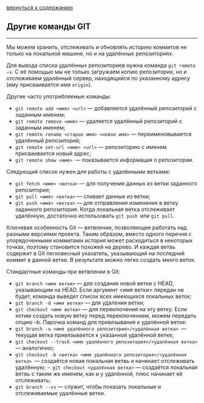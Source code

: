 [вернуться к содержанию](/readme.md)

## Другие команды GIT
---

Мы можем хранить, отслеживать и обновлять историю коммитов не только на локальной машине, но и на удалённых репозиториях.

Для вывода списка удалённых репозиториев нужна команда `git remote –v`. С её помощью мы не только загружаем копию репозитория, но и отслеживаем удалённый сервер, находящийся по указанному адресу (ему присваивается имя `origin`). 

Другие часто употребляемые команды: 
- `git remote add <имя> <url>` — добавляется удалённый репозиторий с заданным именем; 
- `git remote remove <имя>` — удаляется удалённый репозиторий с заданным именем; 
- `git remote rename <старое имя> <новое имя>` — переименовывается удалённый репозиторий; 
- `git remote set-url <имя> <url>` — репозиторию с именем присваивается новый адрес; 
- `git remote show <имя> `— показывается информация о репозитории.

Следующий список нужен для работы с удалёнными ветками: 

- `git fetch <имя> <ветка>` — для получения данных из ветки заданного репозитория; 
- `git pull <имя> <ветка>` — сливает данные из ветки; 
- `git push <имя> <ветка>` — для отправления изменения в ветку заданного репозитория. Когда локальная ветка отслеживает удалённую, достаточно использовать `git push `или `git pull`.

Ключевая особенность Git — ветвление, позволяющее работать над разными версиями проекта. Таким образом, вместо одного перечня с упорядоченными коммитами история может расходиться в некоторых точках, поэтому становится похожей на дерево. И каждая ветвь содержит в Git легковесный указатель, указывающий на последний коммит в данной ветке. В результате можно легко создать много веток.

Стандартные команды при ветвлении в Git: 

- `git branch <имя ветки>` — для создания новой ветки с HEAD, указывающим на HEAD. Если аргумент <имя ветки> передан не будет, команда выведет список всех имеющихся локальных веток; 
- `git branch -d <имя ветки>` — для удаления ветки; 
- `git checkout <имя ветки>` — для переключения на эту ветку. Если хотим создать новую ветку перед переключением, можем передать опцию –b.
Парочка команд для привязывания к удалённой ветке: 
- `git branch -u <имя удалённого репозитория>/<удалённая ветка> `—текущая ветка привязывается к указанной удалённой ветке; 
- `git checkout --track <имя удалённого репозитория>/<удалённая ветка> `— аналогично; 
- `git checkout -b <ветка> <имя удалённого репозитория>/<удалённая ветка> `— создаётся новая локальная ветвь и начинает отслеживать удалённую; 
-` git checkout <удалённая ветка>` — создаётся локальная ветвь с таким же именем, как и у удалённой, плюс начинает её отслеживать;
- `git branch --vv` — служит, чтобы показать локальные и отслеживаемые удалённые ветки.
